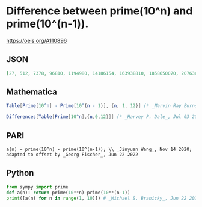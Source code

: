 # Difference between prime\(10^n\) and prime\(10^\(n\-1\)\)\.
https://oeis.org/A110896
## JSON
```JSON
[27, 512, 7378, 96810, 1194980, 14186154, 163938810, 1858650070, 20763688746, 229296037134, 2508629501894, 27235496973316, 293784284670498, 3151605249578196, 33649122286540910, 357782405858669892, 3790389667563960340, 40026493653364473662, 421463674881774896218]
```
## Mathematica
```Mathematica
Table[Prime[10^n] - Prime[10^(n - 1)], {n, 1, 12}] (* _Marvin Ray Burns_, Dec 09 2007 *)
```
```Mathematica
Differences[Table[Prime[10^n],{n,0,12}]] (* _Harvey P. Dale_, Jul 03 2017 *)
```
## PARI
```PARI
a(n) = prime(10^n) - prime(10^(n-1)); \\ _Jinyuan Wang_, Nov 14 2020; adapted to offset by _Georg Fischer_, Jun 22 2022
```
## Python
```Python
from sympy import prime
def a(n): return prime(10**n)-prime(10**(n-1))
print([a(n) for n in range(1, 10)]) # _Michael S. Branicky_, Jun 22 2022
```
